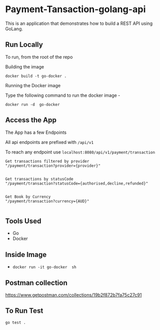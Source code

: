 # Payment-Tansaction-golang-api

This is an application that demonstrates how to build a REST API using GoLang.

## Run Locally

To run, from the root of the repo

Building the image

```
docker build -t go-docker .
```

Running the Docker image

Type the following command to run the docker image -

```
docker run -d  go-docker
```

## Access the App 

The App has a few Endpoints

All api endpoints are prefixed with `/api/v1`

To reach any endpoint use `localhost:8080/api/v1/payment/transaction`

```text
Get transactions filtered by provider
"/payment/transaction?provider={provider}" 


Get transactions by statusCode
"/payment/transaction?statusCode={authorised,decline,refunded}" 


Get Book by Currency
"/payment/transaction?currency={AUD}" 


```

## Tools Used

 - Go
 - Docker


## Inside Image
   - `docker run -it go-docker  sh`
 
## Postman collection
   https://www.getpostman.com/collections/19b2f872b7fa75c27c91

## To Run Test
 ```
go test .
```




